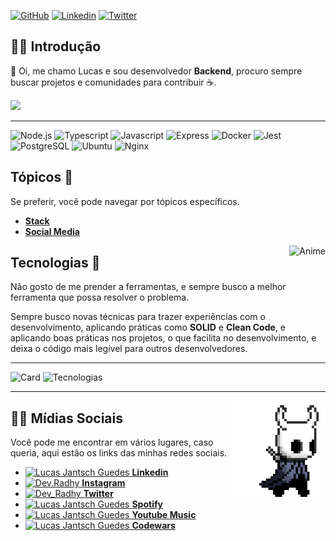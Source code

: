 [![GitHub][github-badge]][github-link]
[![Linkedin][likedin-badge]][linkedin-link] 
[![Twitter][Twitter-badge]][twitter-link]

<!-- <p align="center" >
  <img width="1200" src="https://user-images.githubusercontent.com/50425715/132974318-ac4c21c7-265a-4438-9cfb-59b59e9e31c9.gif" alt="Welcome" />
</p> -->

##  💁‍♀️ Introdução
👋 Oi, me chamo Lucas e sou desenvolvedor **Backend**, procuro sempre buscar projetos e comunidades para contribuir ☕.

<p>
  <img src="https://i.pinimg.com/originals/a2/4c/b5/a24cb568fa40046f8562dbc45cea8506.gif" />
</p>

---

![Node.js][node-dot-js]
![Typescript][typescript]
![Javascript][javascript]
![Express][express]
![Docker][docker]
![Jest][jest]
![PostgreSQL][postgresql]
![Ubuntu][ubuntu]
![Nginx][nginx]

## Tópicos 🎉
Se preferir, você pode navegar por tópicos específicos.

* **[Stack](#tecnologias-)**
* **[Social Media](#%EF%B8%8F-mídias-sociais)**
    
<img align="right" src="https://user-images.githubusercontent.com/50425715/109451790-fe634380-7a2c-11eb-90e7-89a95de0687a.gif" alt="Anime" />

## Tecnologias 👾
Não gosto de me prender a ferramentas, e sempre busco a melhor ferramenta que possa resolver o problema.

Sempre busco novas técnicas para trazer experiências com o desenvolvimento, aplicando práticas como **SOLID** e **Clean Code**, e aplicando boas práticas nos projetos, o que facilita no desenvolvimento, e deixa o código mais legível para outros desenvolvedores.

---

<img width="400" src="https://github-readme-stats.vercel.app/api?username=DevRadhy&show_icons=true&theme=dracula" alt="Card" />
<img width="400" src="https://github-readme-stats.vercel.app/api/top-langs/?username=DevRadhy&layout=compact&theme=dracula" alt="Tecnologias" />

---

<p>
  <img align="right" width="150" src="https://raw.githubusercontent.com/TanZng/TanZng/master/assets/hollor_knight3.gif" />
</p>

## 🙆‍♀️ Mídias Sociais
Você pode me encontrar em vários lugares, caso queria, aqui estão os links das minhas redes sociais.

- [![Lucas Jantsch Guedes][linkedin] **Linkedin**][linkedin-link]
- [![Dev.Radhy][instagram] **Instagram**][instagram-link]
- [![Dev_Radhy][twitter] **Twitter**][twitter-link]
- [![Lucas Jantsch Guedes][spotify] **Spotify**][spotify-link]
- [![Lucas Jantsch Guedes][youtubemusic] **Youtube Music**][youtubemusic-link]
- [![Lucas Jantsch Guedes][codewars] **Codewars**][codewars-link]

<!-- Bages -->
[github-badge]: https://img.shields.io/badge/-DevRadhy-grey?style=for-the-badge&logo=github "Github"
[discord-badge]: https://img.shields.io/badge/-Radhy-grey?style=for-the-badge&logo=discord "Discord"
[likedin-badge]: https://img.shields.io/badge/-Lucas%20Jantsch%20Guedes-blue?style=for-the-badge&logo=linkedin "Linkedin"
[codewars-badge]: https://img.shields.io/badge/-Lucas%20Jantsch%20Guedes-grey?style=for-the-badge&logo=codewars&logoColor=ad2c27 "Codewars"
[instagram-badge]: https://img.shields.io/badge/-@Dev.Radhy-grey?style=for-the-badge&logo=instagram "Instagram"
[twitter-badge]: https://img.shields.io/badge/-@Dev__Radhy-grey?style=for-the-badge&logo=twitter "Twitter"

<!-- Midia -->
[codewars]: https://user-images.githubusercontent.com/50425715/118725813-d4891400-b806-11eb-9be9-1ee674896f87.png "Codewars"
[discord]: https://user-images.githubusercontent.com/50425715/118725821-d521aa80-b806-11eb-8208-5b65882fa3f3.png "Discord"
[instagram]: https://user-images.githubusercontent.com/50425715/118725825-d5ba4100-b806-11eb-9585-f4bfbab917ab.png "Instagram"
[linkedin]: https://user-images.githubusercontent.com/50425715/118725828-d652d780-b806-11eb-83e8-e7c9616a5fbf.png "Linkedin"
[twitter]: https://user-images.githubusercontent.com/50425715/118725829-d6eb6e00-b806-11eb-85e5-83d049d68009.png "Twitter"
[spotify]: https://user-images.githubusercontent.com/50425715/119236858-ff79ad80-bb0f-11eb-9dbb-7b51e3a74a2e.png "Spotify"
[youtubemusic]: https://user-images.githubusercontent.com/50425715/119236859-00124400-bb10-11eb-88e5-e57371ce40ef.png "Youbue Music"

<!-- Tools -->
[docker]: https://user-images.githubusercontent.com/50425715/119236855-fee11700-bb0f-11eb-9d81-803771959948.png "Docker"
[node-dot-js]: https://user-images.githubusercontent.com/50425715/117381164-d3c0bb80-aeb1-11eb-9faa-bb7622919a46.png "Node.js"
[typescript]: https://user-images.githubusercontent.com/50425715/117381166-d4595200-aeb1-11eb-9ebf-6946d40f49ba.png "Typescript"
[javascript]: https://user-images.githubusercontent.com/50425715/117381162-d3282500-aeb1-11eb-97d4-a0cee9161151.png "Javascript"
[express]: https://user-images.githubusercontent.com/50425715/117381158-d28f8e80-aeb1-11eb-82c2-5d9e1520cbbe.png "Express"
[postgresql]: https://user-images.githubusercontent.com/50425715/117381165-d3c0bb80-aeb1-11eb-8e93-82676e0b7db6.png "PostgreSQL"
[jest]: https://user-images.githubusercontent.com/50425715/119237075-677cc380-bb11-11eb-9358-376c6bcd0645.png "Jest"
[ubuntu]: https://user-images.githubusercontent.com/50425715/117381167-d4f1e880-aeb1-11eb-8acd-a6de32742ee4.png "Ubuntu"
[github]: https://user-images.githubusercontent.com/50425715/119237437-2edde980-bb13-11eb-9ede-000023d3807c.png "Github"
[nginx]: https://user-images.githubusercontent.com/50425715/119852460-afbb2d80-bee5-11eb-9922-7e399830f833.png "Nginx"

<!-- Links -->
[github-link]: https://github.com/DevRadhy
[linkedin-link]: https://www.linkedin.com/in/lucas-jantsch-guedes/
[codewars-link]: https://www.codewars.com/users/Lucas%20Jantsch%20Guedes
[instagram-link]: https://www.instagram.com/dev.radhy
[twitter-link]: https://twitter.com/Dev_Radhy
[spotify-link]: https://open.spotify.com/user/31i6gzydhylswa4pszmgiml2mvna
[youtubemusic-link]: https://music.youtube.com/channel/UCkgWGGoaukJyfu_zu57hcgw
